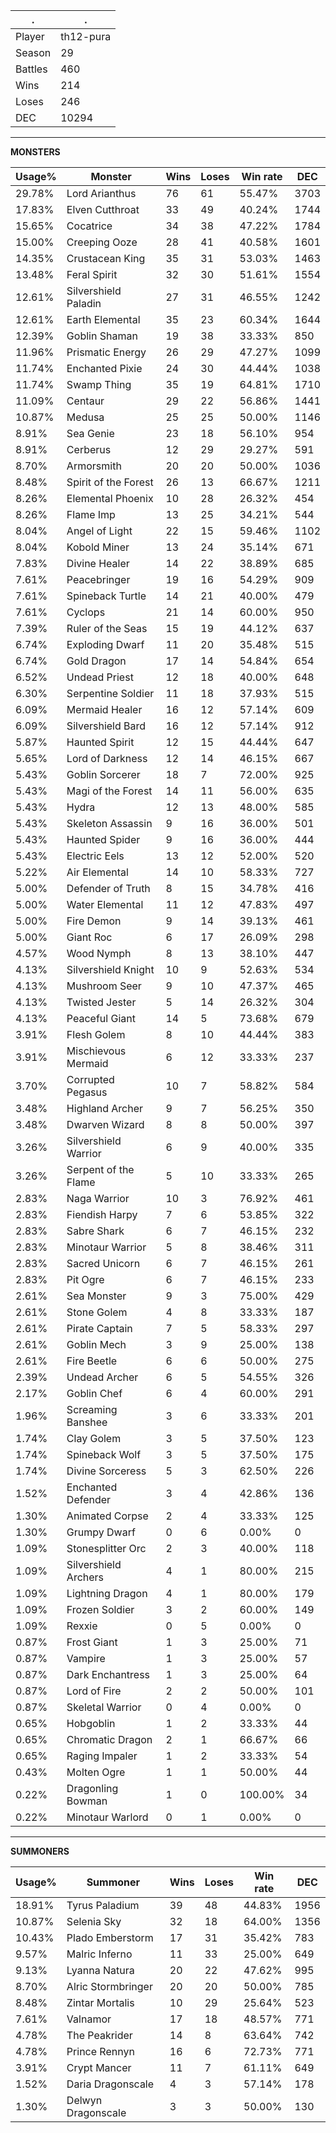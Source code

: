 .|.
|-|-
Player|th12-pura
Season|29
Battles|460
Wins|214
Loses|246
DEC|10294

---
**MONSTERS**

Usage%|Monster|Wins|Loses|Win rate|DEC|
-|-|-|-|-|-|
29.78%|Lord Arianthus|76|61|55.47%|3703|
17.83%|Elven Cutthroat|33|49|40.24%|1744|
15.65%|Cocatrice|34|38|47.22%|1784|
15.00%|Creeping Ooze|28|41|40.58%|1601|
14.35%|Crustacean King|35|31|53.03%|1463|
13.48%|Feral Spirit|32|30|51.61%|1554|
12.61%|Silvershield Paladin|27|31|46.55%|1242|
12.61%|Earth Elemental|35|23|60.34%|1644|
12.39%|Goblin Shaman|19|38|33.33%|850|
11.96%|Prismatic Energy|26|29|47.27%|1099|
11.74%|Enchanted Pixie|24|30|44.44%|1038|
11.74%|Swamp Thing|35|19|64.81%|1710|
11.09%|Centaur|29|22|56.86%|1441|
10.87%|Medusa|25|25|50.00%|1146|
8.91%|Sea Genie|23|18|56.10%|954|
8.91%|Cerberus|12|29|29.27%|591|
8.70%|Armorsmith|20|20|50.00%|1036|
8.48%|Spirit of the Forest|26|13|66.67%|1211|
8.26%|Elemental Phoenix|10|28|26.32%|454|
8.26%|Flame Imp|13|25|34.21%|544|
8.04%|Angel of Light|22|15|59.46%|1102|
8.04%|Kobold Miner|13|24|35.14%|671|
7.83%|Divine Healer|14|22|38.89%|685|
7.61%|Peacebringer|19|16|54.29%|909|
7.61%|Spineback Turtle|14|21|40.00%|479|
7.61%|Cyclops|21|14|60.00%|950|
7.39%|Ruler of the Seas|15|19|44.12%|637|
6.74%|Exploding Dwarf|11|20|35.48%|515|
6.74%|Gold Dragon|17|14|54.84%|654|
6.52%|Undead Priest|12|18|40.00%|648|
6.30%|Serpentine Soldier|11|18|37.93%|515|
6.09%|Mermaid Healer|16|12|57.14%|609|
6.09%|Silvershield Bard|16|12|57.14%|912|
5.87%|Haunted Spirit|12|15|44.44%|647|
5.65%|Lord of Darkness|12|14|46.15%|667|
5.43%|Goblin Sorcerer|18|7|72.00%|925|
5.43%|Magi of the Forest|14|11|56.00%|635|
5.43%|Hydra|12|13|48.00%|585|
5.43%|Skeleton Assassin|9|16|36.00%|501|
5.43%|Haunted Spider|9|16|36.00%|444|
5.43%|Electric Eels|13|12|52.00%|520|
5.22%|Air Elemental|14|10|58.33%|727|
5.00%|Defender of Truth|8|15|34.78%|416|
5.00%|Water Elemental|11|12|47.83%|497|
5.00%|Fire Demon|9|14|39.13%|461|
5.00%|Giant Roc|6|17|26.09%|298|
4.57%|Wood Nymph|8|13|38.10%|447|
4.13%|Silvershield Knight|10|9|52.63%|534|
4.13%|Mushroom Seer|9|10|47.37%|465|
4.13%|Twisted Jester|5|14|26.32%|304|
4.13%|Peaceful Giant|14|5|73.68%|679|
3.91%|Flesh Golem|8|10|44.44%|383|
3.91%|Mischievous Mermaid|6|12|33.33%|237|
3.70%|Corrupted Pegasus|10|7|58.82%|584|
3.48%|Highland Archer|9|7|56.25%|350|
3.48%|Dwarven Wizard|8|8|50.00%|397|
3.26%|Silvershield Warrior|6|9|40.00%|335|
3.26%|Serpent of the Flame|5|10|33.33%|265|
2.83%|Naga Warrior|10|3|76.92%|461|
2.83%|Fiendish Harpy|7|6|53.85%|322|
2.83%|Sabre Shark|6|7|46.15%|232|
2.83%|Minotaur Warrior|5|8|38.46%|311|
2.83%|Sacred Unicorn|6|7|46.15%|261|
2.83%|Pit Ogre|6|7|46.15%|233|
2.61%|Sea Monster|9|3|75.00%|429|
2.61%|Stone Golem|4|8|33.33%|187|
2.61%|Pirate Captain|7|5|58.33%|297|
2.61%|Goblin Mech|3|9|25.00%|138|
2.61%|Fire Beetle|6|6|50.00%|275|
2.39%|Undead Archer|6|5|54.55%|326|
2.17%|Goblin Chef|6|4|60.00%|291|
1.96%|Screaming Banshee|3|6|33.33%|201|
1.74%|Clay Golem|3|5|37.50%|123|
1.74%|Spineback Wolf|3|5|37.50%|175|
1.74%|Divine Sorceress|5|3|62.50%|226|
1.52%|Enchanted Defender|3|4|42.86%|136|
1.30%|Animated Corpse|2|4|33.33%|125|
1.30%|Grumpy Dwarf|0|6|0.00%|0|
1.09%|Stonesplitter Orc|2|3|40.00%|118|
1.09%|Silvershield Archers|4|1|80.00%|215|
1.09%|Lightning Dragon|4|1|80.00%|179|
1.09%|Frozen Soldier|3|2|60.00%|149|
1.09%|Rexxie|0|5|0.00%|0|
0.87%|Frost Giant|1|3|25.00%|71|
0.87%|Vampire|1|3|25.00%|57|
0.87%|Dark Enchantress|1|3|25.00%|64|
0.87%|Lord of Fire|2|2|50.00%|101|
0.87%|Skeletal Warrior|0|4|0.00%|0|
0.65%|Hobgoblin|1|2|33.33%|44|
0.65%|Chromatic Dragon|2|1|66.67%|66|
0.65%|Raging Impaler|1|2|33.33%|54|
0.43%|Molten Ogre|1|1|50.00%|44|
0.22%|Dragonling Bowman|1|0|100.00%|34|
0.22%|Minotaur Warlord|0|1|0.00%|0|

---
**SUMMONERS**

Usage%|Summoner|Wins|Loses|Win rate|DEC|
-|-|-|-|-|-|
18.91%|Tyrus Paladium|39|48|44.83%|1956|
10.87%|Selenia Sky|32|18|64.00%|1356|
10.43%|Plado Emberstorm|17|31|35.42%|783|
9.57%|Malric Inferno|11|33|25.00%|649|
9.13%|Lyanna Natura|20|22|47.62%|995|
8.70%|Alric Stormbringer|20|20|50.00%|785|
8.48%|Zintar Mortalis|10|29|25.64%|523|
7.61%|Valnamor|17|18|48.57%|771|
4.78%|The Peakrider|14|8|63.64%|742|
4.78%|Prince Rennyn|16|6|72.73%|771|
3.91%|Crypt Mancer|11|7|61.11%|649|
1.52%|Daria Dragonscale|4|3|57.14%|178|
1.30%|Delwyn Dragonscale|3|3|50.00%|130|
